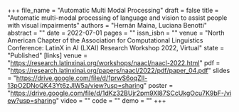 +++
file_name = "Automatic Multi Modal Processing"
draft = false
title = "Automatic multi-modal processing of language and vision to assist people with visual impairments"
authors = "Hernán Maina, Luciana Benotti"
abstract = ""
date = 2022-07-01
pages = ""
issn_isbn = ""
venue = "North American Chapter of the Association for Computational Linguistics Conference: LatinX in AI (LXAI) Research Workshop 2022, Virtual"
state = "Published"
[links]
    venue = "https://research.latinxinai.org/workshops/naacl/naacl-2022.html"
    pdf = "https://research.latinxinai.org/papers/naacl/2022/pdf/paper_04.pdf"
    slides = "https://drive.google.com/file/d/1prwS6oqZIl-13pO2DNoQK43Yt6zJlW5a/view?usp=sharing"
    poster = "https://drive.google.com/file/d/1dKz32BUjr2pm9Xl87SCcUkgOcu7K9bF-/view?usp=sharing"
    video = ""
    code = ""
    demo = ""
+++